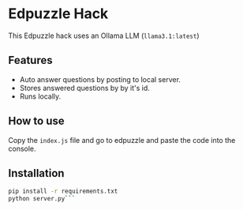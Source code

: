 # Edpuzzle Hack

This Edpuzzle hack uses an Ollama LLM (`llama3.1:latest`)

## Features
- Auto answer questions by posting to local server.
- Stores answered questions by by it's id.
- Runs locally.

## How to use
Copy the `index.js` file and go to edpuzzle and paste the code into the console.

## Installation
```bash
pip install -r requirements.txt
python server.py```